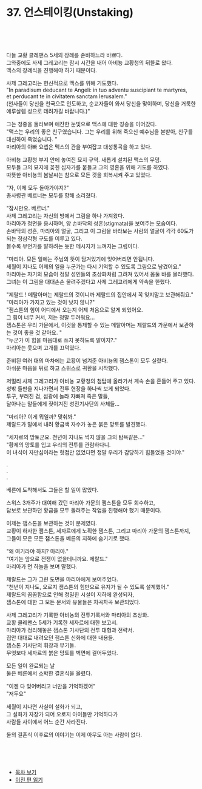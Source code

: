 # 37. 언스테이킹(Unstaking) <br>
<br><br><br>

다들 교황 클레맨스 5세의 장례를 준비하느라 바쁘다. <br>
그와중에도 사제 그레고리는 잠시 시간을 내어 아비뇽 교황청의 뒤뜰로 왔다.<br>
맥스의 장례식을 진행해야 하기 때문이다. <br>

사제 그레고리는 헌신적으로 맥스를 위해 기도했다. <br>
"In paradisum deducant te Angeli: in tuo adventu suscipiant te martyres, <br>
et perducant te in civitatem sanctam Ierusalem." <br>
(천사들이 당신을 천국으로 인도하고, 순교자들이 와서 당신을 맞이하며, 당신을 거룩한 예루살렘 성으로 데려가길 바랍니다.)" <br>

그는 청중을 둘러보며 애잔한 눈빛으로 맥스에 대한 칭송을 이어갔다. <br>
"맥스는 우리의 좋은 친구였습니다. 그는 우리를 위해 죽으신 예수님을 본받아, 친구를 대신하여 죽었습니다. " <br>
마리아의 아빠 요셉은 맥스의 관을 부여잡고 대성통곡을 하고 있다. <br>

아비뇽 교황청 부지 안에 놓여진 묘지 구역. 새롭게 설치된 맥스의 무덤. <br>
모두들 그의 묘지에 꽂힌 십자가를 붙들고 그의 영혼을 위해 기도를 하였다. <br>
따뜻한 아비뇽의 봄날씨는 참으로 모든 것을 회복시켜 주고 있었다. <br>

"자, 이제 모두 돌아가야지?" <br>
총사령관 베르너는 모두를 향해 소리쳤다. <br>

"잠시만요. 베르너." <br>
사제 그레고리는 자신의 방에서 그림을 하나 가져왔다. <br>
마리아가 정면을 응시하며, 양 손바닥의 성흔(stigmata)을 보여주는 모습이다. <br>
손바닥의 성흔, 마리아의 얼굴, 그리고 이 그림을 바라보는 사람의 얼굴이 각각 60도가 되는 정삼각형 구도를 이루고 있다. <br>
볼수록 무언가를 말하려는 듯한 메시지가 느껴지는 그림이다. <br>

"마리아. 모든 일에는 주님의 뜻이 담겨있기에 잊어버리면 안됩니다. <br>
세월이 지나도 어제의 일을 누군가는 다시 기억할 수 있도록 그림으로 남겼어요." <br>
마리아는 자기의 모습이 정말 성인들의 초상화처럼 그려져 있어서 몸둘 바를 몰라했다. <br>
그녀는 이 그림을 대대손손 물려주겠다고 사제 그레고리에게 약속을 한했다. <br>

"제랄드 ! 메탈아머는 제랄드의 것이니까 제랄드의 집안에서 꼭 잊지말고 보관해줘요." <br>
"마리아가 가지고 있는 것이 낫지 않니?" <br>
"잼스톤의 힘이 어디에서 오는지 어제 처음으로 알게 되었어요. <br>
그 힘이 너무 커서, 저는 정말 두려워요... <br>
잼스톤은 우리 가문에서, 이것을 통제할 수 있는 메탈아머는 제랄드의 가문에서 보관하는 것이 좋을 것 같아요. " <br>
"누군가 이 힘을 마음대로 쓰지 못하도록 말이지?." <br>
마리아는 웃으며 고개를 끄덕였다. <br>

준비된 여러 대의 마차에는 교황이 넘겨준 아비뇽의 잼스톤이 모두 실렸다.<br>
아쉬운 마음을 뒤로 하고 스위스로 귀환을 시작했다.<br>

저멀리 사제 그레고리가 아비뇽 교황청의 첨탑에 올라가서 계속 손을 흔들어 주고 있다.<br>
성밖 들판을 지나가면서 전투 현장을 하나씩 보게 되었다. <br>
투구, 부러진 검, 섬광에 놀라 자빠져 죽은 말들, <br>
달아나는 말들에게 짖이겨진 성전기사단의 사체들... <br>

"마리아? 이게 뭐일까? 맞춰봐." <br>
제랄드가 말에서 내려 황금색 자수가 놓은 붉은 망토를 발견했다. <br>

"세자르의 망토군요. 천년이 지나도 썩지 않을 그의 탐욕같은..." <br>
"황제의 망토를 입고 우리의 전투를 관람하다니. <br>
이 녀석이 자만심이라는 헛점만 없었다면 정말 우리가 감당하기 힘들었을 것이야." <br>

. <br>
. <br>
. <br>

베른에 도착해서도 그들은 할 일이 많았다. <br>

스위스 3개주가 대여해 갔던 마리아 가문의 잼스톤을 모두 회수하고, <br>
담보로 보관하던 황금을 모두 돌려주는 작업을 진행해야 했기 때문이다. <br>

이제는 잼스톤을 보관하는 것이 문제였다. <br>
교황이 하사한 잼스톤, 세자르에게 노획한 잼스톤, 그리고 마리아 가문의 잼스톤까지, <br>
그들이 모은 모든 잼스톤을 베른의 지하에 숨기기로 했다. <br>

"왜 여기라야 하지? 마리아." <br>
"여기는 앞으로 전쟁이 없을테니까요. 제랄드." <br>
마리아가 먼 하늘을 보며 말했다. <br>

제랄드는 그가 그린 도면을 마리아에게 보여주었다. <br>
"천년이 지나도, 오로지 잼스톤의 힘만으로 유지가 될 수 있도록 설계했어." <br>
제랄드의 꼼꼼함으로 인해 정밀한 시설이 지하에 완성되자,<br>
잼스톤에 대한 그 모든 문서와 유물들은 차곡차곡 보관되었다. <br>

사제 그레고리가 기록한 아비뇽의 전투기록서와 마리아의 초상화. <br>
교황 클레맨스 5세가 기록한 세자르에 대한 보고서. <br>
마리아가 정리해놓은 잼스톤 기사단의 전투 대형과 전략서. <br>
집안 대대로 내려오던 잼스톤 신화에 대한 내용들. <br>
잼스톤 기사단의 휘장과 무기들. <br>
무엇보다 세자르의 붉은 망토를 벽면에 걸어두었다. <br>

모든 일이 완료되는 날 <br>
둘은 베른에서 소박한 결혼식을 올렸다. <br>

"이젠 다 잊어버리고 너만을 기억하겠어" <br>
"저두요" <br>

세월이 지나면 사실이 설화가 되고, <br>
그 설화가 자장가 되어 오로지 아이들만 기억하다가 <br>
사람들 사이에서 어느 순간 사라진다. <br>

둘의 결혼식 이후로의 이야기는 이제 아무도 아는 사람이 없다. <br>

<br><br><br>

* [목차 보기](content_kr.md) <br>
* [이전 편 읽기](/01_gemston/KR/KR_36.md) <br>